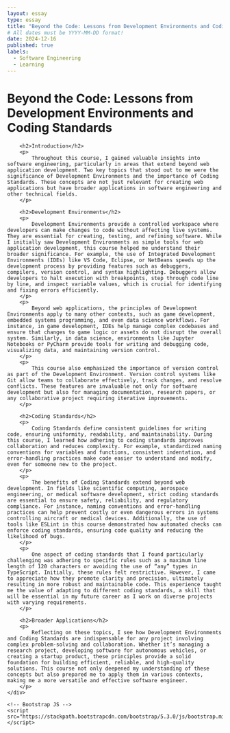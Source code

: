 ```yaml
---
layout: essay
type: essay
title: "Beyond the Code: Lessons from Development Environments and Coding Standards"
# All dates must be YYYY-MM-DD format!
date: 2024-12-16
published: true
labels:
  - Software Engineering
  - Learning
---
```


<html lang="en">
<head>
    <meta charset="UTF-8">
    <meta name="viewport" content="width=device-width, initial-scale=1.0">
    <title>Beyond the Code: Lessons from Development Environments and Coding Standards</title>
    <!-- Bootstrap CSS -->
    <link href="https://stackpath.bootstrapcdn.com/bootstrap/5.3.0/css/bootstrap.min.css" rel="stylesheet">
</head>
<body>
    <div class="container mt-4">
        <h1>Beyond the Code: Lessons from Development Environments and Coding Standards</h1>

        <h2>Introduction</h2>
        <p>
            Throughout this course, I gained valuable insights into software engineering, particularly in areas that extend beyond web application development. Two key topics that stood out to me were the significance of Development Environments and the importance of Coding Standards. These concepts are not just relevant for creating web applications but have broader applications in software engineering and other technical fields.
        </p>

        <h2>Development Environments</h2>
        <p>
            Development Environments provide a controlled workspace where developers can make changes to code without affecting live systems. They are essential for creating, testing, and refining software. While I initially saw Development Environments as simple tools for web application development, this course helped me understand their broader significance. For example, the use of Integrated Development Environments (IDEs) like VS Code, Eclipse, or NetBeans speeds up the development process by providing features such as debuggers, compilers, version control, and syntax highlighting. Debuggers allow developers to halt execution with breakpoints, step through code line by line, and inspect variable values, which is crucial for identifying and fixing errors efficiently.
        </p>
        <p>
            Beyond web applications, the principles of Development Environments apply to many other contexts, such as game development, embedded systems programming, and even data science workflows. For instance, in game development, IDEs help manage complex codebases and ensure that changes to game logic or assets do not disrupt the overall system. Similarly, in data science, environments like Jupyter Notebooks or PyCharm provide tools for writing and debugging code, visualizing data, and maintaining version control.
        </p>
        <p>
            This course also emphasized the importance of version control as part of the Development Environment. Version control systems like Git allow teams to collaborate effectively, track changes, and resolve conflicts. These features are invaluable not only for software development but also for managing documentation, research papers, or any collaborative project requiring iterative improvements.
        </p>

        <h2>Coding Standards</h2>
        <p>
            Coding Standards define consistent guidelines for writing code, ensuring uniformity, readability, and maintainability. During this course, I learned how adhering to coding standards improves collaboration and reduces complexity. For example, standardized naming conventions for variables and functions, consistent indentation, and error-handling practices make code easier to understand and modify, even for someone new to the project.
        </p>
        <p>
            The benefits of Coding Standards extend beyond web development. In fields like scientific computing, aerospace engineering, or medical software development, strict coding standards are essential to ensure safety, reliability, and regulatory compliance. For instance, naming conventions and error-handling practices can help prevent costly or even dangerous errors in systems controlling aircraft or medical devices. Additionally, the use of tools like ESLint in this course demonstrated how automated checks can enforce coding standards, ensuring code quality and reducing the likelihood of bugs.
        </p>
        <p>
            One aspect of coding standards that I found particularly challenging was adhering to specific rules such as a maximum line length of 120 characters or avoiding the use of “any” types in TypeScript. Initially, these rules felt restrictive. However, I came to appreciate how they promote clarity and precision, ultimately resulting in more robust and maintainable code. This experience taught me the value of adapting to different coding standards, a skill that will be essential in my future career as I work on diverse projects with varying requirements.
        </p>

        <h2>Broader Applications</h2>
        <p>
            Reflecting on these topics, I see how Development Environments and Coding Standards are indispensable for any project involving complex problem-solving and collaboration. Whether it’s managing a research project, developing software for autonomous vehicles, or creating a startup product, these principles provide a solid foundation for building efficient, reliable, and high-quality solutions. This course not only deepened my understanding of these concepts but also prepared me to apply them in various contexts, making me a more versatile and effective software engineer.
        </p>
    </div>

    <!-- Bootstrap JS -->
    <script src="https://stackpath.bootstrapcdn.com/bootstrap/5.3.0/js/bootstrap.min.js"></script>
</body>
</html>
